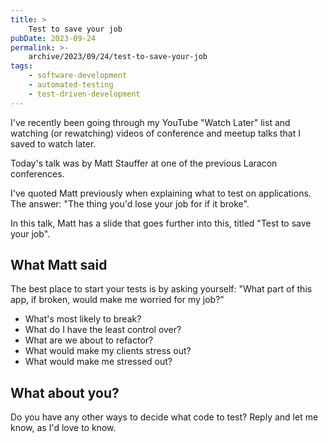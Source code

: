 ```yaml
---
title: >
    Test to save your job
pubDate: 2023-09-24
permalink: >-
    archive/2023/09/24/test-to-save-your-job
tags:
    - software-development
    - automated-testing
    - test-driven-development
---
```


I've recently been going through my YouTube "Watch Later" list and watching (or rewatching) videos of conference and meetup talks that I saved to watch later.

Today's talk was by Matt Stauffer at one of the previous Laracon conferences.

I've quoted Matt previously when explaining what to test on applications. The answer: "The thing you'd lose your job for if it broke".

In this talk, Matt has a slide that goes further into this, titled "Test to save your job".

## What Matt said

The best place to start your tests is by asking yourself: "What part of this app, if broken, would make me worried for my job?"

* What's most likely to break?
* What do I have the least control over?
* What are we about to refactor?
* What would make my clients stress out?
* What would make me stressed out?

## What about you?

Do you have any other ways to decide what code to test? Reply and let me know, as I'd love to know.
